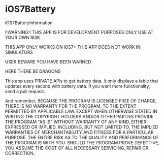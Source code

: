 iOS7Battery
===========

iOS7BatteryInformation

!!WARNING!!
THIS APP IS FOR DEVELOPMENT PURPOSES ONLY
USE AT YOUR OWN RISK

THIS APP ONLY WORKS ON iOS7+
THIS APP DOES NOT WORK IN SIMULATORS

USER BEWARE
YOU HAVE BEEN WARNED

HERE THERE BE DRAGONS

This app uses PRIVATE APIs to get battery data.
It only displays a table that updates every second with battery data.
If you want more functionality, send a pull request.

And remember,
BECAUSE THE PROGRAM IS LICENSED FREE OF CHARGE, THERE IS NO WARRANTY
FOR THE PROGRAM, TO THE EXTENT PERMITTED BY APPLICABLE LAW. EXCEPT WHEN
OTHERWISE STATED IN WRITING THE COPYRIGHT HOLDERS AND/OR OTHER PARTIES
PROVIDE THE PROGRAM "AS IS" WITHOUT WARRANTY OF ANY KIND, EITHER EXPRESSED
OR IMPLIED, INCLUDING, BUT NOT LIMITED TO, THE IMPLIED WARRANTIES OF
MERCHANTABILITY AND FITNESS FOR A PARTICULAR PURPOSE. THE ENTIRE RISK AS
TO THE QUALITY AND PERFORMANCE OF THE PROGRAM IS WITH YOU. SHOULD THE
PROGRAM PROVE DEFECTIVE, YOU ASSUME THE COST OF ALL NECESSARY SERVICING,
REPAIR OR CORRECTION.
